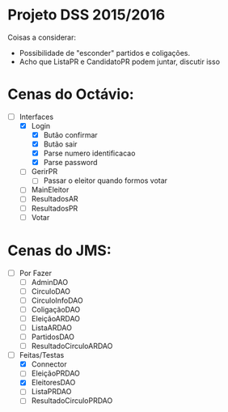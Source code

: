 # Projeto DSS 2015/2016

Coisas a considerar:
- Possibilidade de "esconder" partidos e coligações.
- Acho que ListaPR e CandidatoPR podem juntar, discutir isso

# Cenas do Octávio:

- [ ] Interfaces
  - [x] Login
    - [x] Butão confirmar
    - [x] Butão sair
    - [x] Parse numero identificacao
    - [x] Parse password
  - [ ] GerirPR
    - [ ] Passar o eleitor quando formos votar 
  - [ ] MainEleitor
  - [ ] ResultadosAR
  - [ ] ResultadosPR
  - [ ] Votar

# Cenas do JMS:

- [ ] Por Fazer
  - [ ] AdminDAO
  - [ ] CirculoDAO
  - [ ] CirculoInfoDAO
  - [ ] ColigaçãoDAO
  - [ ] EleiçãoARDAO
  - [ ] ListaARDAO
  - [ ] PartidosDAO
  - [ ] ResultadoCirculoARDAO

- [ ] Feitas/Testas
  - [X] Connector
  - [ ] EleiçãoPRDAO
  - [X] EleitoresDAO
  - [ ] ListaPRDAO
  - [ ] ResultadoCirculoPRDAO

